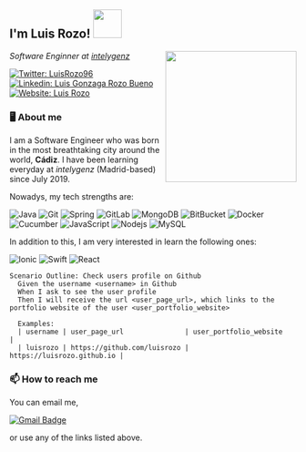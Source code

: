 <h2> I'm Luis Rozo! <img src="https://media.giphy.com/media/WUlplcMpOCEmTGBtBW/giphy.gif" width="50"></h2>
<img align='right' src="https://media.giphy.com/media/NHUONhmbo448/giphy.gif" width="230">

<p><em>Software Enginner at <a href="https://intelygenz.com/">intelygenz</a></em></p>

[![Twitter: LuisRozo96](https://img.shields.io/twitter/follow/LuisRozo96?color=yellow&style=for-the-badge&logo=twitter)](https://twitter.com/LuisRozo96)
[![Linkedin: Luis Gonzaga Rozo Bueno](https://img.shields.io/badge/-linkedin-blue?style=for-the-badge&logo=Linkedin&logoColor=white&link=https://www.linkedin.com/in/luis-gonzaga-rozo-bueno-0299b7166/)](https://www.linkedin.com/in/luis-gonzaga-rozo-bueno-0299b7166/)
[![Website: Luis Rozo](https://img.shields.io/github/followers/luisrozo?color=black&label=Portfolio%20website&logo=github&style=for-the-badge)](https://luisrozo.github.io/)

### 🖥 About me 

I am a Software Engineer who was born in the most breathtaking city around the world, **Cádiz**. I have been learning everyday at *intelygenz* (Madrid-based) since July 2019. 

Nowadys, my tech strengths are:

![Java](https://img.shields.io/badge/-java-D40000?style=for-the-badge&logo=java&logoColor=white)
![Git](https://img.shields.io/badge/-Git-black?style=for-the-badge&logo=git)
![Spring](https://img.shields.io/badge/-spring-68BD45?style=for-the-badge&logo=spring&logoColor=white)
![GitLab](https://img.shields.io/badge/-GitLab-FCA121?style=for-the-badge&logo=gitlab)
![MongoDB](https://img.shields.io/badge/-MongoDB-black?style=for-the-badge&logo=mongodb)
![BitBucket](https://img.shields.io/badge/-BitBucket-darkblue?style=for-the-badge&logo=bitbucket)
![Docker](https://img.shields.io/badge/-Docker-black?style=for-the-badge&logo=docker)
![Cucumber](https://img.shields.io/badge/-Cucumber-00A818?style=for-the-badge&logo=cucumber)
![JavaScript](https://img.shields.io/badge/-JavaScript-black?style=for-the-badge&logo=javascript)
![Nodejs](https://img.shields.io/badge/-Nodejs-black?style=for-the-badge&logo=Node.js)
![MySQL](https://img.shields.io/badge/-MySQL-black?style=for-the-badge&logo=mysql)

In addition to this, I am very interested in learn the following ones:

![Ionic](https://img.shields.io/badge/-ionic-4A8AF9?style=for-the-badge&logo=ionic&logoColor=white)
![Swift](https://img.shields.io/badge/-swift-F52F22?style=for-the-badge&logo=swift&logoColor=white)
![React](https://img.shields.io/badge/-react-black?style=for-the-badge&logo=react&logoColor=61DAFB)

```gherkin
Scenario Outline: Check users profile on Github
  Given the username <username> in Github
  When I ask to see the user profile
  Then I will receive the url <user_page_url>, which links to the portfolio website of the user <user_portfolio_website>

  Examples:
  | username | user_page_url               | user_portfolio_website     |
  | luisrozo | https://github.com/luisrozo | https://luisrozo.github.io |
```

### 📫 How to reach me

You can email me,

[![Gmail Badge](https://img.shields.io/badge/-luisgonzagarozo@gmail.com-c14438?style=for-the-badge&logo=Gmail&logoColor=white&link=mailto:luisgonzagarozo@gmail.com)](luisgonzagarozo@gmail.com)

 or use any of the links listed above.
